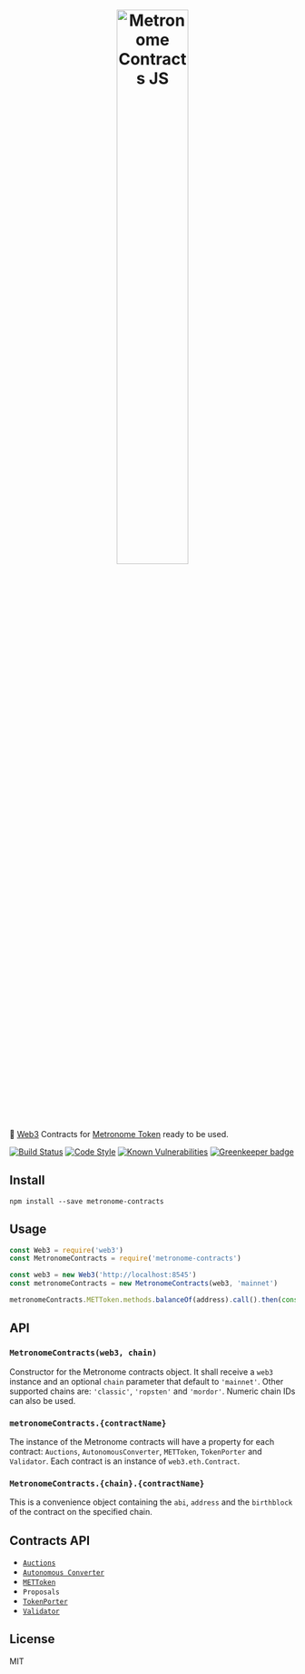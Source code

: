 <h1 align="center">
  <img src="./logo.png" alt="Metronome Contracts JS" width="50%">
</h1>

🔌  [Web3](https://github.com/ethereum/web3.js) Contracts for [Metronome Token](http://metronome.io) ready to be used.

[![Build Status](https://travis-ci.org/autonomoussoftware/metronome-contracts-js.svg?branch=master)](https://travis-ci.org/autonomoussoftware/metronome-contracts-js)
[![Code Style](https://img.shields.io/badge/code%20style-bloq-0063a6.svg)](https://github.com/bloq/eslint-config-bloq)
[![Known Vulnerabilities](https://snyk.io/test/github/autonomoussoftware/metronome-contracts-js/badge.svg?targetFile=package.json)](https://snyk.io/test/github/autonomoussoftware/metronome-contracts-js) [![Greenkeeper badge](https://badges.greenkeeper.io/autonomoussoftware/metronome-contracts-js.svg)](https://greenkeeper.io/)

## Install

```shell
npm install --save metronome-contracts
```

## Usage

```js
const Web3 = require('web3')
const MetronomeContracts = require('metronome-contracts')

const web3 = new Web3('http://localhost:8545')
const metronomeContracts = new MetronomeContracts(web3, 'mainnet')

metronomeContracts.METToken.methods.balanceOf(address).call().then(console.log)
```

## API

### `MetronomeContracts(web3, chain)`

Constructor for the Metronome contracts object.
It shall receive a `web3` instance and an optional `chain` parameter that default to `'mainnet'`.
Other supported chains are: `'classic'`, `'ropsten'` and `'mordor'`.
Numeric chain IDs can also be used.

### `metronomeContracts.{contractName}`

The instance of the Metronome contracts will have a property for each contract: `Auctions`, `AutonomousConverter`, `METToken`, `TokenPorter` and `Validator`.
Each contract is an instance of `web3.eth.Contract`.

### `MetronomeContracts.{chain}.{contractName}`

This is a convenience object containing the `abi`, `address` and the `birthblock` of the contract on the specified chain.

## Contracts API

  - [`Auctions`](https://github.com/autonomoussoftware/documentation/blob/master/owners_manual/owners_manual.md#auction-api)
  - [`Autonomous Converter`](https://github.com/autonomoussoftware/documentation/blob/master/owners_manual/owners_manual.md#autonomous-converter-contract-api)
  - [`METToken`](https://github.com/autonomoussoftware/documentation/blob/master/owners_manual/owners_manual.md#token-api)
  - `Proposals`
  - [`TokenPorter`](https://github.com/autonomoussoftware/documentation/blob/master/owners_manual/owners_manual.md#tokenporter-api)
  - [`Validator`](https://github.com/autonomoussoftware/documentation/blob/master/owners_manual/owners_manual.md#validator-api)

## License

MIT
